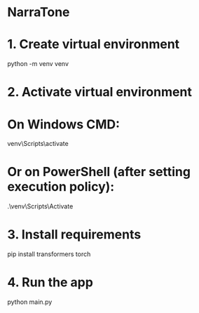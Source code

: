 # NarraTone

# 1. Create virtual environment

python -m venv venv

# 2. Activate virtual environment

# On Windows CMD:

venv\Scripts\activate

# Or on PowerShell (after setting execution policy):

.\venv\Scripts\Activate

# 3. Install requirements

pip install transformers torch

# 4. Run the app

python main.py
